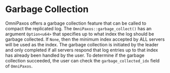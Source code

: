 # Garbage Collection

OmniPaxos offers a garbage collection feature that can be called to compact the replicated log. The `OmniPaxos::garbage_collect()` has an argument `Option<u64>` that specifies up to what index the log should be garbage collected. If `None`, then the minimum index accepted by ALL servers will be used as the index. The garbage collection is initiated by the leader and only completed if all servers respond that log entries up to that index has already been handled by the user. To determine if the garbage collection succeeded, the user can check the `garbage_collected_idx` field of `OmniPaxos`.